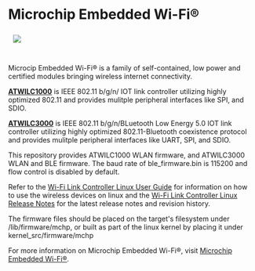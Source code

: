 # Microchip Embedded Wi-Fi®

<a href="http://www.microchip.com/design-centers/wireless-connectivity/embedded-wi-fi"><img src="http://www.microchip.com/_images/logo.png" align="left" hspace="10" vspace="6"></a>
</br></br></br>

Microcip Embedded Wi-Fi® is a family of self-contained, low power and certified modules bringing wireless internet connectivity.

**[ATWILC1000](http://www.microchip.com/wwwproducts/en/ATWILC1000)** is IEEE 802.11 b/g/n/ IOT link controller utilizing highly optimized 802.11 and provides mulitple peripheral interfaces like SPI, and SDIO.  

**[ATWILC3000](http://www.microchip.com/wwwproducts/en/ATWILC3000)** is IEEE 802.11 b/g/n/BLuetooth Low Energy 5.0 IOT link controller utilizing highly optimized 802.11-Bluetooth coexistence protocol and provides mulitple peripheral interfaces like UART, SPI, and SDIO.

This repository provides ATWILC1000 WLAN firmware, and ATWILC3000 WLAN and BLE firmware. The baud rate of ble_firmware.bin is 115200 and flow control is disabled by default. 

Refer to the [Wi-Fi Link Controller Linux User Guide](http://ww1.microchip.com/downloads/en/DeviceDoc/ATWILC1000-ATWILC3000-Wi-Fi-Link-Controller-Linux-User-Guide-DS70005328C.pdf) for information on how to use the wireless devices on linux and the [Wi-Fi Link Controller Linux Release Notes](http://ww1.microchip.com/downloads/en/DeviceDoc/Wi-Fi%20Link%20Controller%20Linux%20Driver%20Release%20Notes%20v15.2.pdf) for the latest release notes and revision history.

The firmware files should be placed on the target's filesystem under /lib/firmware/mchp, or built as part of the linux kernel by placing it under kernel_src/firmware/mchp

For more information on Microchip Embedded Wi-Fi®, visit [Microchip Embedded Wi-Fi®](http://www.microchip.com/design-centers/wireless-connectivity/embedded-wi-fi).

